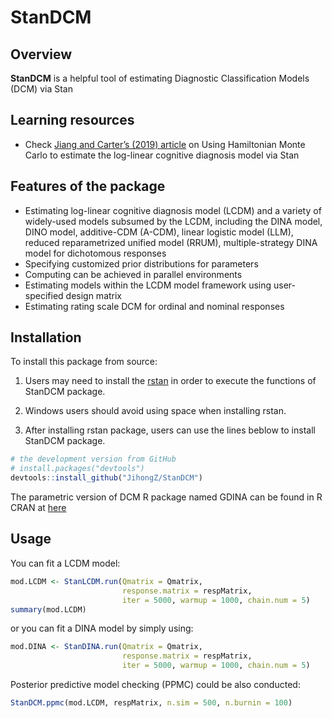 
# StanDCM

## Overview

**StanDCM** is a helpful tool of estimating Diagnostic Classification
Models (DCM) via Stan

## Learning resources

  - Check [Jiang and Carter’s (2019)
    article](https://doi.org/10.3758/s13428-018-1069-9) on Using
    Hamiltonian Monte Carlo to estimate the log-linear cognitive
    diagnosis model via Stan

## Features of the package

  - Estimating log-linear cognitive diagnosis model (LCDM) and a variety
    of widely-used models subsumed by the LCDM, including the DINA
    model, DINO model, additive-CDM (A-CDM), linear logistic model
    (LLM), reduced reparametrized unified model (RRUM),
    multiple-strategy DINA model for dichotomous responses
  - Specifying customized prior distributions for parameters
  - Computing can be achieved in parallel environments
  - Estimating models within the LCDM model framework using
    user-specified design matrix
  - Estimating rating scale DCM for ordinal and nominal responses

## Installation

To install this package from source:

1)  Users may need to install the
    [rstan](https://github.com/stan-dev/rstan/wiki/RStan-Getting-Started)
    in order to execute the functions of StanDCM package.

2)  Windows users should avoid using space when installing rstan.

3)  After installing rstan package, users can use the lines beblow to
    install StanDCM package.

<!-- end list -->

``` r
# the development version from GitHub
# install.packages("devtools")
devtools::install_github("JihongZ/StanDCM")
```

The parametric version of DCM R package named GDINA can be found in R
CRAN at [here](https://CRAN.R-project.org/package=GDINA)

## Usage

You can fit a LCDM model:

``` r
mod.LCDM <- StanLCDM.run(Qmatrix = Qmatrix,
                         response.matrix = respMatrix,
                         iter = 5000, warmup = 1000, chain.num = 5)
summary(mod.LCDM)
```

or you can fit a DINA model by simply using:

``` r
mod.DINA <- StanDINA.run(Qmatrix = Qmatrix,
                         response.matrix = respMatrix,
                         iter = 5000, warmup = 1000, chain.num = 5)
```

Posterior predictive model checking (PPMC) could be also conducted:

``` r
StanDCM.ppmc(mod.LCDM, respMatrix, n.sim = 500, n.burnin = 100)
```
